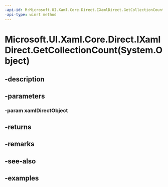 ```yaml
---
-api-id: M:Microsoft.UI.Xaml.Core.Direct.IXamlDirect.GetCollectionCount(System.Object)
-api-type: winrt method
---
```


# Microsoft.UI.Xaml.Core.Direct.IXamlDirect.GetCollectionCount(System.Object)

<!--
public uint GetCollectionCount (object xamlDirectObject);
-->

## -description

## -parameters

### -param xamlDirectObject

## -returns

## -remarks

## -see-also

## -examples


